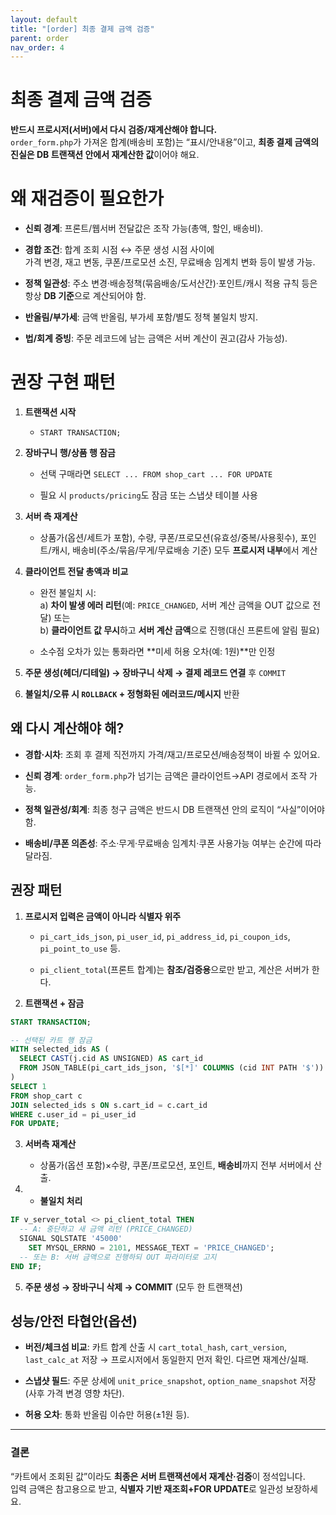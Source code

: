 ```yaml
---
layout: default
title: "[order] 최종 결제 금액 검증"
parent: order
nav_order: 4
---
```




# 최종 결제 금액 검증

**반드시 프로시저(서버)에서 다시 검증/재계산해야 합니다.**  
`order_form.php`가 가져온 합계(배송비 포함)는 “표시/안내용”이고, **최종 결제 금액의 진실은 DB 트랜잭션 안에서 재계산한 값**이어야 해요.


# 왜 재검증이 필요한가

- **신뢰 경계**: 프론트/웹서버 전달값은 조작 가능(총액, 할인, 배송비).
    
- **경합 조건**: 합계 조회 시점 ↔ 주문 생성 시점 사이에  
    가격 변경, 재고 변동, 쿠폰/프로모션 소진, 무료배송 임계치 변화 등이 발생 가능.
    
- **정책 일관성**: 주소 변경·배송정책(묶음배송/도서산간)·포인트/캐시 적용 규칙 등은 항상 **DB 기준**으로 계산되어야 함.
    
- **반올림/부가세**: 금액 반올림, 부가세 포함/별도 정책 불일치 방지.
    
- **법/회계 증빙**: 주문 레코드에 남는 금액은 서버 계산이 권고(감사 가능성).
    

# 권장 구현 패턴

1. **트랜잭션 시작**
    
    - `START TRANSACTION;`
        
2. **장바구니 행/상품 행 잠금**
    
    - 선택 구매라면 `SELECT ... FROM shop_cart ... FOR UPDATE`
        
    - 필요 시 `products/pricing`도 잠금 또는 스냅샷 테이블 사용
        
3. **서버 측 재계산**
    
    - 상품가(옵션/세트가 포함), 수량, 쿠폰/프로모션(유효성/중복/사용횟수), 포인트/캐시, 배송비(주소/묶음/무게/무료배송 기준) 모두 **프로시저 내부**에서 계산
        
4. **클라이언트 전달 총액과 비교**
    
    - 완전 불일치 시:  
        a) **차이 발생 에러 리턴**(예: `PRICE_CHANGED`, 서버 계산 금액을 OUT 값으로 전달) 또는  
        b) **클라이언트 값 무시**하고 **서버 계산 금액**으로 진행(대신 프론트에 알림 필요)
        
    - 소수점 오차가 있는 통화라면 **미세 허용 오차(예: 1원)**만 인정
        
5. **주문 생성(헤더/디테일) → 장바구니 삭제 → 결제 레코드 연결** 후 `COMMIT`
    
6. **불일치/오류 시 `ROLLBACK` + 정형화된 에러코드/메시지** 반환

## 왜 다시 계산해야 해?

- **경합·시차**: 조회 후 결제 직전까지 가격/재고/프로모션/배송정책이 바뀔 수 있어요.
    
- **신뢰 경계**: `order_form.php`가 넘기는 금액은 클라이언트→API 경로에서 조작 가능.
    
- **정책 일관성/회계**: 최종 청구 금액은 반드시 DB 트랜잭션 안의 로직이 “사실”이어야 함.
    
- **배송비/쿠폰 의존성**: 주소·무게·무료배송 임계치·쿠폰 사용가능 여부는 순간에 따라 달라짐.
    

## 권장 패턴

1. **프로시저 입력은 금액이 아니라 식별자 위주**
    
    - `pi_cart_ids_json`, `pi_user_id`, `pi_address_id`, `pi_coupon_ids`, `pi_point_to_use` 등.
        
    - `pi_client_total`(프론트 합계)는 **참조/검증용**으로만 받고, 계산은 서버가 한다.
        
2. **트랜잭션 + 잠금**
```sql
START TRANSACTION;

-- 선택된 카트 행 잠금
WITH selected_ids AS (
  SELECT CAST(j.cid AS UNSIGNED) AS cart_id
  FROM JSON_TABLE(pi_cart_ids_json, '$[*]' COLUMNS (cid INT PATH '$')) j
)
SELECT 1
FROM shop_cart c
JOIN selected_ids s ON s.cart_id = c.cart_id
WHERE c.user_id = pi_user_id
FOR UPDATE;

```

3. **서버측 재계산**
    
    - 상품가(옵션 포함)×수량, 쿠폰/프로모션, 포인트, **배송비**까지 전부 서버에서 산출.
        
4. - **불일치 처리**
```sql
IF v_server_total <> pi_client_total THEN
  -- A: 중단하고 새 금액 리턴 (PRICE_CHANGED)
  SIGNAL SQLSTATE '45000'
    SET MYSQL_ERRNO = 2101, MESSAGE_TEXT = 'PRICE_CHANGED';
  -- 또는 B: 서버 금액으로 진행하되 OUT 파라미터로 고지
END IF;

```

5. **주문 생성 → 장바구니 삭제 → COMMIT** (모두 한 트랜잭션)
    

## 성능/안전 타협안(옵션)

- **버전/체크섬 비교**: 카트 합계 산출 시 `cart_total_hash`, `cart_version`, `last_calc_at` 저장 → 프로시저에서 동일한지 먼저 확인. 다르면 재계산/실패.
    
- **스냅샷 필드**: 주문 상세에 `unit_price_snapshot`, `option_name_snapshot` 저장(사후 가격 변경 영향 차단).
    
- **허용 오차**: 통화 반올림 이슈만 허용(±1원 등).
    

---

### 결론

“카트에서 조회된 값”이라도 **최종은 서버 트랜잭션에서 재계산·검증**이 정석입니다.  
입력 금액은 참고용으로 받고, **식별자 기반 재조회+FOR UPDATE**로 일관성 보장하세요.